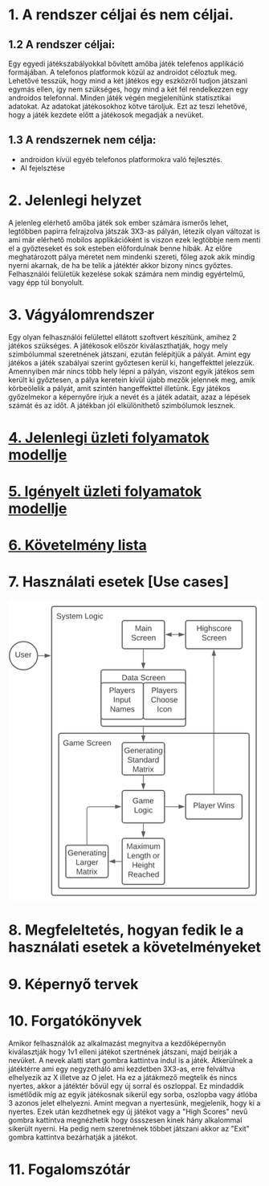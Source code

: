 # 1. A rendszer céljai és nem céljai.
## 1.2 A rendszer céljai:
Egy egyedi játékszabályokkal bővített amőba játék telefenos applikáció formájában. A telefonos platformok közül az androidot céloztuk meg.
Lehetővé tesszük, hogy mind a két játékos egy eszközről tudjon játszani egymás ellen, így nem szükséges, hogy mind a két fél rendelkezzen egy androidos telefonnal.
Minden játék végén megjelenítünk statisztikai adatokat. Az adatokat játékosokhoz kötve tároljuk. Ezt az teszi lehetővé, hogy a játék kezdete előtt a játékosok megadják a nevüket.

## 1.3 A rendszernek nem célja:
 - androidon kívül egyéb telefonos platformokra való fejlesztés.
 - AI fejelsztése

# 2. Jelenlegi helyzet
A jelenleg elérhető amőba játék sok ember számára ismerős lehet, legtöbben papirra felrajzolva játszák 3X3-as pályán, létezik olyan
változat is ami már elérhető mobilos applikációként is viszon ezek legtöbbje nem menti el a győzteseket és sok esteben előfordulnak benne 
hibák. Az előre meghatározott pálya méretet nem mindenki szereti, főleg azok akik mindig nyerni akarnak, de ha be telik a játéktér akkor bizony nincs
győztes. Felhasználói felületük kezelése sokak számára nem mindig egyértelmű, vagy épp túl bonyolult. 
# 3. Vágyálomrendszer
  Egy olyan felhasználói felülettel ellátott szoftvert készítünk, amihez 2 játékos szükséges.
A játékosok először kiválaszthatják, hogy mely szimbólummal szeretnének játszani, ezután felépítjük a pályát. Amint egy játékos a játék szabályai szerint 
győztesen kerül ki, hangeffekttel jelezzük. Amennyiben már nincs több hely lépni a pályán, viszont egyik játékos sem került ki győztesen, a pálya keretein 
kívül újabb mezők jelennek meg, amik körbeölelik a pályát, amit szintén hangeffekttel illetünk. Egy játékos győzelmekor a képernyőre írjuk a nevét és a 
játék adatait, azaz a lépések számát és az időt. A játékban jól elkülöníthető szimbólumok lesznek.
# [4. Jelenlegi üzleti folyamatok modellje](Követelményspecifikáció.md#3)
# [5. Igényelt üzleti folyamatok modellje](Követelményspecifikáció.md#4)
# [6. Követelmény lista](Követelményspecifikáció.md#6)
# 7. Használati esetek [Use cases]
![Image of usecase](img/data.png)
# 8. Megfeleltetés, hogyan fedik le a használati esetek a követelményeket
# 9. Képernyő tervek
# 10. Forgatókönyvek
Amikor felhasználók az alkalmazást megnyitva a kezdőképernyőn kiválasztják hogy 1v1 elleni játékot szertnének játszani, majd beírják a nevüket. A nevek alatti start gombra 
kattintva indul is a játék. Átkerülnek a játéktérre ami egy negyzetháló ami kezdetben 3X3-as, erre felváltva elhelyezik az X illetve az O jelet. Ha ez a játákmező megtelik 
és nincs nyertes, akkor a játéktér bővül egy új sorral és oszloppal. Ez mindaddik ismétlődik míg az egyik játékosnak sikerül egy sorba, oszlopba vagy átlóba 3 azonos jelet 
elhelyezni. Amint megvan a nyertesünk, megjelenik, hogy ki a nyertes. Ezek után kezdhetnek egy új játékot vagy a "High Scores" nevű gombra kattintva megnézhetik hogy össszesen
kinek hány alkalommal sikerült nyerni. Ha pedig nem szeretnének többet játszani akkor az "Exit" gombra kattintva bezárhatják a játékot.
# 11. Fogalomszótár
